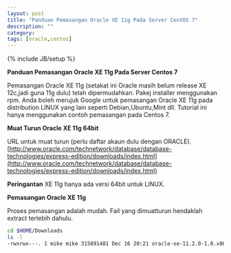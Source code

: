 ```yaml
---
layout: post
title: "Panduan Pemasangan Oracle XE 11g Pada Server CentOS 7"
description: ""
category: 
tags: [oracle,centos]
---
```

{% include JB/setup %}


**Panduan Pemasangan Oracle XE 11g Pada Server Centos 7**

Pemasangan Oracle XE 11g (setakat ini Oracle masih belum release XE 12c,jadi guna 11g dulu) telah dipermudahkan. Pakej installer menggunakan rpm. Anda boleh
merujuk Google untuk pemasangan Oracle XE 11g pada distribution LINUX yang lain seperti Debian,Ubuntu,Mint dll. 
Tutorial ini hanya menggunakan contoh pemasangan pada Centos 7.

**Muat Turun Oracle XE 11g 64bit**

URL untuk muat turun (perlu daftar akaun dulu dengan ORACLE). 
[http://www.oracle.com/technetwork/database/database-technologies/express-edition/downloads/index.html](http://www.oracle.com/technetwork/database/database-technologies/express-edition/downloads/index.html)

**Peringantan** XE 11g hanya ada versi 64bit untuk LINUX. 


**Pemasangan Oracle XE 11g**

Proses pemasangan adalah mudah. Fail yang dimuatturun hendaklah extract terlebih dahulu.

```bash
cd $HOME/Downloads
ls -l
-rwxrwx---. 1 mike mike 315891481 Dec 16 20:21 oracle-xe-11.2.0-1.0.x86_64.rpm.zip
```

